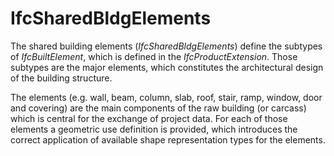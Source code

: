 IfcSharedBldgElements
=====================

The shared building elements (_IfcSharedBldgElements_) define the subtypes of _IfcBuiltElement_, which is defined in the _IfcProductExtension_. Those subtypes are the major elements, which constitutes the architectural design of the building structure.

The elements (e.g. wall, beam, column, slab, roof, stair, ramp, window, door and covering) are the main components of the raw building (or carcass) which is central for the exchange of project data. For each of those elements a geometric use definition is provided, which introduces the correct application of available shape representation types for the elements.

